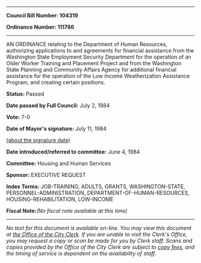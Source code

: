 

********

**Council Bill Number: 104319**
   
**Ordinance Number: 111766**
********

 AN ORDINANCE relating to the Department of Human Resources, authorizing applications to and agreements for financial assistance from the Washington State Employment Security Department for the operation of an Older Worker Training and Placement Project and from the Washington State Planning and Community Affairs Agency for additional financial assistance for the operation of the Low Income Weatherization Assistance Program, and creating certain positions.

**Status:** Passed
   
**Date passed by Full Council:** July 2, 1984
   
**Vote:** 7-0
   
**Date of Mayor's signature:** July 11, 1984
   
[(about the signature date)](/~public/approvaldate.htm)
   
   
   
**Date introduced/referred to committee:** June 4, 1984
   
**Committee:** Housing and Human Services
   
**Sponsor:** EXECUTIVE REQUEST
   
   
**Index Terms:** JOB-TRAINING, ADULTS, GRANTS, WASHINGTON-STATE, PERSONNEL-ADMINISTRATION, DEPARTMENT-OF-HUMAN-RESOURCES, HOUSING-REHABILITATION, LOW-INCOME

**Fiscal Note:**_(No fiscal note available at this time)_
********

_No text for this document is available on-line. You may view this document at [the Office of the City Clerk](http://www.seattle.gov/leg/clerk/contactUs.htm). If you are unable to visit the Clerk's Office, you may request a copy or scan be made for you by Clerk staff. Scans and copies provided by the Office of the City Clerk are subject to [copy fees](http://clerk.seattle.gov/~public/clerkfees.htm), and the timing of service is dependent on the availability of staff._

